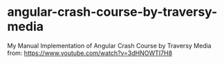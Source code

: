 # angular-crash-course-by-traversy-media
My Manual Implementation of Angular Crash Course by Traversy Media from: https://www.youtube.com/watch?v=3dHNOWTI7H8
